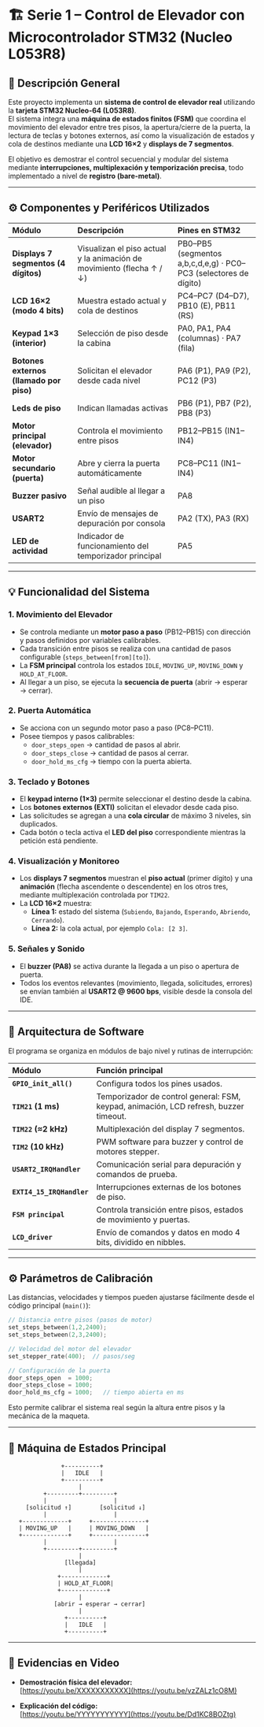# 🏗️ Serie 1 – Control de Elevador con Microcontrolador STM32 (Nucleo L053R8)

## 🧠 Descripción General

Este proyecto implementa un **sistema de control de elevador real** utilizando la **tarjeta STM32 Nucleo-64 (L053R8)**.  
El sistema integra una **máquina de estados finitos (FSM)** que coordina el movimiento del elevador entre tres pisos, la apertura/cierre de la puerta, la lectura de teclas y botones externos, así como la visualización de estados y cola de destinos mediante una **LCD 16×2** y **displays de 7 segmentos**.

El objetivo es demostrar el control secuencial y modular del sistema mediante **interrupciones, multiplexación y temporización precisa**, todo implementado a nivel de **registro (bare-metal)**.

---

## ⚙️ Componentes y Periféricos Utilizados

| Módulo | Descripción | Pines en STM32 |
|:--|:--|:--|
| **Displays 7 segmentos (4 dígitos)** | Visualizan el piso actual y la animación de movimiento (flecha ↑ / ↓) | PB0–PB5 (segmentos a,b,c,d,e,g) · PC0–PC3 (selectores de dígito) |
| **LCD 16×2 (modo 4 bits)** | Muestra estado actual y cola de destinos | PC4–PC7 (D4–D7), PB10 (E), PB11 (RS) |
| **Keypad 1×3 (interior)** | Selección de piso desde la cabina | PA0, PA1, PA4 (columnas) · PA7 (fila) |
| **Botones externos (llamado por piso)** | Solicitan el elevador desde cada nivel | PA6 (P1), PA9 (P2), PC12 (P3) |
| **Leds de piso** | Indican llamadas activas | PB6 (P1), PB7 (P2), PB8 (P3) |
| **Motor principal (elevador)** | Controla el movimiento entre pisos | PB12–PB15 (IN1–IN4) |
| **Motor secundario (puerta)** | Abre y cierra la puerta automáticamente | PC8–PC11 (IN1–IN4) |
| **Buzzer pasivo** | Señal audible al llegar a un piso | PA8 |
| **USART2** | Envío de mensajes de depuración por consola | PA2 (TX), PA3 (RX) |
| **LED de actividad** | Indicador de funcionamiento del temporizador principal | PA5 |

---

## 💡 Funcionalidad del Sistema

### 1. Movimiento del Elevador
- Se controla mediante un **motor paso a paso** (PB12–PB15) con dirección y pasos definidos por variables calibrables.  
- Cada transición entre pisos se realiza con una cantidad de pasos configurable (`steps_between[from][to]`).  
- La **FSM principal** controla los estados `IDLE`, `MOVING_UP`, `MOVING_DOWN` y `HOLD_AT_FLOOR`.  
- Al llegar a un piso, se ejecuta la **secuencia de puerta** (abrir → esperar → cerrar).

### 2. Puerta Automática
- Se acciona con un segundo motor paso a paso (PC8–PC11).  
- Posee tiempos y pasos calibrables:  
  - `door_steps_open` → cantidad de pasos al abrir.  
  - `door_steps_close` → cantidad de pasos al cerrar.  
  - `door_hold_ms_cfg` → tiempo con la puerta abierta.  

### 3. Teclado y Botones
- El **keypad interno (1×3)** permite seleccionar el destino desde la cabina.  
- Los **botones externos (EXTI)** solicitan el elevador desde cada piso.  
- Las solicitudes se agregan a una **cola circular** de máximo 3 niveles, sin duplicados.  
- Cada botón o tecla activa el **LED del piso** correspondiente mientras la petición está pendiente.

### 4. Visualización y Monitoreo
- Los **displays 7 segmentos** muestran el **piso actual** (primer dígito) y una **animación** (flecha ascendente o descendente) en los otros tres, mediante multiplexación controlada por `TIM22`.  
- La **LCD 16×2** muestra:  
  - **Línea 1:** estado del sistema (`Subiendo`, `Bajando`, `Esperando`, `Abriendo`, `Cerrando`).  
  - **Línea 2:** la cola actual, por ejemplo `Cola: [2 3]`.  

### 5. Señales y Sonido
- El **buzzer (PA8)** se activa durante la llegada a un piso o apertura de puerta.  
- Todos los eventos relevantes (movimiento, llegada, solicitudes, errores) se envían también al **USART2 @ 9600 bps**, visible desde la consola del IDE.

---

## 🔩 Arquitectura de Software

El programa se organiza en módulos de bajo nivel y rutinas de interrupción:

| Módulo | Función principal |
|:--|:--|
| **`GPIO_init_all()`** | Configura todos los pines usados. |
| **`TIM21` (1 ms)** | Temporizador de control general: FSM, keypad, animación, LCD refresh, buzzer timeout. |
| **`TIM22` (≈2 kHz)** | Multiplexación del display 7 segmentos. |
| **`TIM2` (10 kHz)** | PWM software para buzzer y control de motores stepper. |
| **`USART2_IRQHandler`** | Comunicación serial para depuración y comandos de prueba. |
| **`EXTI4_15_IRQHandler`** | Interrupciones externas de los botones de piso. |
| **`FSM principal`** | Controla transición entre pisos, estados de movimiento y puertas. |
| **`LCD_driver`** | Envío de comandos y datos en modo 4 bits, dividido en nibbles. |

---

## ⚙️ Parámetros de Calibración

Las distancias, velocidades y tiempos pueden ajustarse fácilmente desde el código principal (`main()`):

```c
// Distancia entre pisos (pasos de motor)
set_steps_between(1,2,2400);
set_steps_between(2,3,2400);

// Velocidad del motor del elevador
set_stepper_rate(400);  // pasos/seg

// Configuración de la puerta
door_steps_open  = 1000;
door_steps_close = 1000;
door_hold_ms_cfg = 1000;   // tiempo abierta en ms
```

Esto permite calibrar el sistema real según la altura entre pisos y la mecánica de la maqueta.

---

## 🧩 Máquina de Estados Principal

```text
               +----------+
               |   IDLE   |
               +----------+
                    |
          +---------+---------+
          |                   |
     [solicitud ↑]        [solicitud ↓]
          |                   |
   +-------------+     +---------------+
   | MOVING_UP   |     | MOVING_DOWN   |
   +-------------+     +---------------+
          |                   |
          +---------+---------+
                    |
                [llegada]
                    |
              +-------------+
              | HOLD_AT_FLOOR|
              +-------------+
                    |
             [abrir → esperar → cerrar]
                    |
                +----------+
                |   IDLE   |
                +----------+
```

---

## 🎥 Evidencias en Video

- **Demostración física del elevador:**  
  [https://youtu.be/XXXXXXXXXXX](https://youtu.be/vzZALz1cO8M)

- **Explicación del código:**  
  [https://youtu.be/YYYYYYYYYYY](https://youtu.be/Dd1KC8BOZtg)
